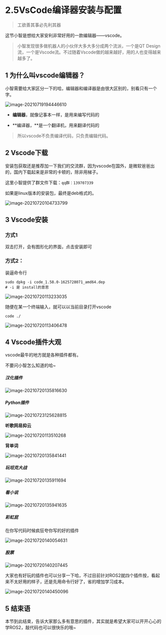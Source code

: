 # 2.5VsCode编译器安装与配置

> 工欲善其事必先利其器



这节小智是想给大家安利非常好用的一款编辑器——vscode。

> 小智发现很多做机器人的小伙伴大多大多分成两个流派，一个是QT Design流，一个是Vscode流。不过随着Vscode做的越来越好，用的人也变得越来越多了。



## 1 为什么叫vscode编辑器？

小智需要给大家区分一下的哈，编辑器和编译器是由很大区别的，别看只有一个字。



![image-20210719194446610](2.5VsCode编译器安装与配置/imgs/image-20210719194446610.png)



- **编辑器**，就像记事本一样，是用来编写代码的

- **编译器，**是一个翻译机，用来翻译代码的

> 所以vscode不负责编译代码，只负责编辑代码。



## 2 Vscode下载

安装包获取还是推荐加一下我们的交流群，因为vscode在国外，是微软爸爸出的，国内下载起来是非常的卡顿的，除非用梯子。

这里小智提供了群文件下载：`qq群：139707339`

如果是linux版本的安装包，最终是deb格式的。

![image-20210720104733799](2.5VsCode编译器安装与配置/imgs/image-20210720104733799.png)



## 3 Vscode安装

### 方式1

双击打开，会有图形化的界面，点击安装即可



### 方式2：

装逼命令行

```
sudo dpkg -i code_1.58.0-1625728071_amd64.dep
# -i 是 install的意思
```



![image-20210720113233035](2.5VsCode编译器安装与配置/imgs/image-20210720113233035.png)



随便在某一个终端输入，就可以以当前目录打开vscode

```
code ./
```

![image-20210720113406478](2.5VsCode编译器安装与配置/imgs/image-20210720113406478.png)



## 4 Vscode插件大观

vscode最牛的地方就是各种插件都有。

不要问小智怎么知道的哈~

##### 汉化插件

![image-20210720135816630](2.5VsCode编译器安装与配置/imgs/image-20210720135816630.png)

##### Python插件

![image-20210723125628815](2.5VsCode编译器安装与配置/imgs/image-20210723125628815.png)

**听歌网易抑云**

![image-20210720113510268](2.5VsCode编译器安装与配置/imgs/image-20210720113510268.png)

**背单词**

![image-20210720135841441](2.5VsCode编译器安装与配置/imgs/image-20210720135841441.png)

##### 玩坦克大战

![image-20210720135911694](2.5VsCode编译器安装与配置/imgs/image-20210720135911694.png)

##### 看小说

![image-20210720135941635](2.5VsCode编译器安装与配置/imgs/image-20210720135941635.png)

##### 彩虹屁

在你写代码时候疯狂夸你写的好的插件

![image-20210720140054631](2.5VsCode编译器安装与配置/imgs/image-20210720140054631.png)

##### 股票

![image-20210720140207445](2.5VsCode编译器安装与配置/imgs/image-20210720140207445.png)



大家也有好玩的插件也可以分享一下哈，不过目前针对ROS2就四个插件按，看起来不太好用的样子，还是先用命令行好了，省的增加学习成本。

![image-20210720140450096](2.5VsCode编译器安装与配置/imgs/image-20210720140450096.png)



## 5 结束语

本节到此结束，告诉大家那么多有意思的插件，其实就是希望大家可以开开心心的学ROS2，敲代码也可以很快乐的哦~































